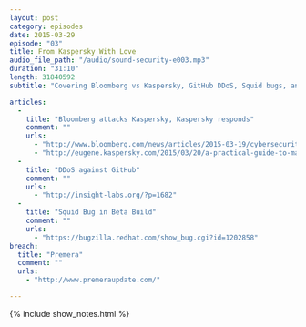 ```yaml
---
layout: post
category: episodes
date: 2015-03-29
episode: "03"
title: From Kaspersky With Love
audio_file_path: "/audio/sound-security-e003.mp3"
duration: "31:10"
length: 31840592
subtitle: "Covering Bloomberg vs Kaspersky, GitHub DDoS, Squid bugs, and more."

articles: 
  - 
    title: "Bloomberg attacks Kaspersky, Kaspersky responds"
    comment: ""
    urls: 
      - "http://www.bloomberg.com/news/articles/2015-03-19/cybersecurity-kaspersky-has-close-ties-to-russian-spies"
      - "http://eugene.kaspersky.com/2015/03/20/a-practical-guide-to-making-up-a-sensation/"
  - 
    title: "DDoS against GitHub"
    comment: ""
    urls: 
      - "http://insight-labs.org/?p=1682"
  - 
    title: "Squid Bug in Beta Build"
    comment: ""
    urls: 
      - "https://bugzilla.redhat.com/show_bug.cgi?id=1202858"
breach: 
  title: "Premera"
  comment: ""
  urls: 
    - "http://www.premeraupdate.com/"

---
```

{% include show_notes.html %}

